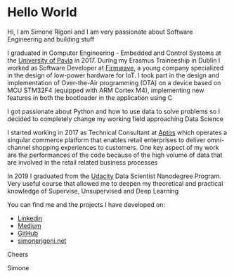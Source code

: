 # Hello World

Hi, I am Simone Rigoni and I am very passionate about Software Engineering and building stuff

I graduated in Computer Engineering - Embedded and Control Systems at the [University of Pavia](http://wcm-3.unipv.it/site/en/home.html) in 2017. During my Erasmus Traineeship in Dublin I worked as Software Developer at [Firmwave](https://iot.taoglas.com/), a young company specialized in the design of low-power hardware for IoT. I took part in the design and implementation of Over-the-Air programming (OTA) on a device based on MCU STM32F4 (equipped with ARM Cortex M4), implementing new features in both the bootloader in the application using C

I got passionate about Python and how to use data to solve problems so I decided to completely change my working field approaching Data Science

I started working in 2017 as Technical Consultant at [Aptos](https://www.aptos.com/) which operates a singular commerce platform that enables retail enterprises to deliver omni-channel shopping experiences to customers. One key aspect of my work are the performances of the code because of the high volume of data that are involved in the retail related business processes

In 2019 I graduated from the [Udacity](https://www.udacity.com/) Data Scientist Nanodegree Program. Very useful course that allowed me to deepen my theoretical and practical knowledge of Supervise, Unsupervised and Deep Learning

You can find me and the projects I have developed on:
 - [Linkedin](www.linkedin.com/in/simone-rigoni-852b40101)
 - [Medium](www.medium.com/@simone.rigoni01)
 - [GitHub](https://github.com/simonerigoni)
 - [simonerigoni.net](www.simonerigoni.net)
 
Cheers

Simone

